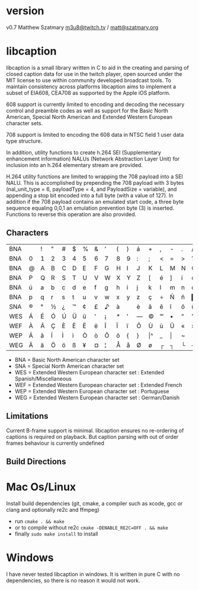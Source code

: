 # version
v0.7
Matthew Szatmary m3u8@twitch.tv / matt@szatmary.org

# libcaption

libcaption is a small library written in C to aid in the creating and parsing of closed caption data for use in the twitch player, open sourced under the MIT license to use within community developed broadcast tools. To maintain consistency across platforms libcaption aims to implement a subset of EIA608, CEA708 as supported by the Apple iOS platform.

608 support is currently limited to encoding and decoding the necessary control and preamble codes as well as support for the Basic North American, Special North American and Extended Western European character sets.

708 support is limited to encoding the 608 data in NTSC field 1 user data type structure.

In addition, utility functions to create h.264 SEI (Supplementary enhancement information) NALUs (Network Abstraction Layer Unit) for inclusion into an h.264 elementary stream are provided.

H.264 utility functions are limited to wrapping the 708 payload into a SEI NALU. This is accomplished by prepending the 708 payload with 3 bytes (nal_unit_type = 6, payloadType = 4, and PayloadSize = variable), and appending a stop bit encoded into a full byte (with a value of 127). In addition if the 708 payload contains an emulated start code, a three byte sequence equaling 0,0,1 an emulation prevention byte (3) is inserted. Functions to reverse this operation are also provided.

## Characters
| | | | | | | | | | | | | | | | | |
|---|---|---|---|---|---|---|---|---|---|---|---|---|---|---|---|---|
|BNA| |!|"|#|$|%|&|’|(|)|á|+|,|-|.|/|
|BNA|0|1|2|3|4|5|6|7|8|9|:|;|<|=|>|?|
|BNA|@|A|B|C|D|E|F|G|H|I|J|K|L|M|N|O|
|BNA|P|Q|R|S|T|U|V|W|X|Y|Z|[|é|]|í|ó|
|BNA|ú|a|b|c|d|e|f|g|h|i|j|k|l|m|n|o|
|BNA|p|q|r|s|t|u|v|w|x|y|z|ç|÷|Ñ|ñ|█|
|SNA|®|°|½|¿|™|¢|£|♪|à|&nbsp;|è|â|ê|î|ô|û|
|WES|Á|É|Ó|Ú|Ü|ü|‘|¡|*|'|—|©|℠|•|“|”|
|WEF|À|Â|Ç|È|Ê|Ë|ë|Î|Ï|ï|Ô|Ù|ù|Û|«|»|
|WEP|Ã|ã|Í|Ì|ì|Ò|ò|Õ|õ|{|}|\|^|_|&#124;|~|
|WEG|Ä|ä|Ö|ö|ß|¥|¤|¦|Å|å|Ø|ø|┌|┐|└|┘|

* BNA = Basic North American character set
* SNA = Special North American character set
* WES = Extended Western European character set : Extended Spanish/Miscellaneous
* WEF = Extended Western European character set : Extended French
* WEP = Extended Western European character set : Portuguese
* WEG = Extended Western European character set : German/Danish

## Limitations
Current B-frame support is minimal. libcaption ensures no re-ordering of captions is required
on playback. But caption parsing with out of order frames behaviour is currently undefined

## Build Directions
# Mac Os/Linux
Install build dependencies (git, cmake, a compiler such as xcode, gcc or clang and optionally re2c and ffmpeg)
* run `cmake . && make`
* or to compile without re2c `cmake -DENABLE_RE2C=OFF . && make`
* finally `sudo make install` to install
# Windows
I have never tested libcaption in windows. It is written in pure C with no dependencies,
so there is no reason it would not work.
